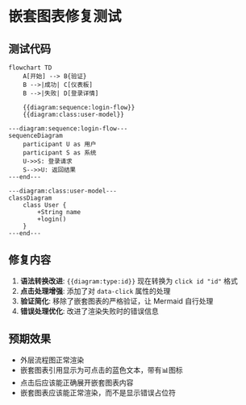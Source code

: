 # 嵌套图表修复测试

## 测试代码

```mermaid
flowchart TD
    A[开始] --> B{验证}
    B -->|成功| C[仪表板]
    B -->|失败| D[登录详情]
    
    {{diagram:sequence:login-flow}}
    {{diagram:class:user-model}}

---diagram:sequence:login-flow---
sequenceDiagram
    participant U as 用户
    participant S as 系统
    U->>S: 登录请求
    S-->>U: 返回结果
---end---

---diagram:class:user-model---
classDiagram
    class User {
        +String name
        +login()
    }
---end---
```

## 修复内容

1. **语法转换改进**: `{{diagram:type:id}}` 现在转换为 `click id "id"` 格式
2. **点击处理增强**: 添加了对 `data-click` 属性的处理
3. **验证简化**: 移除了嵌套图表的严格验证，让 Mermaid 自行处理
4. **错误处理优化**: 改进了渲染失败时的错误信息

## 预期效果

- 外层流程图正常渲染
- 嵌套图表引用显示为可点击的蓝色文本，带有📊图标
- 点击后应该能正确展开嵌套图表内容
- 嵌套图表应该能正常渲染，而不是显示错误占位符